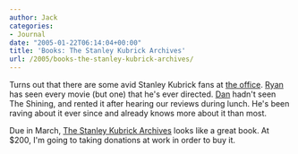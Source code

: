 ```yaml
---
author: Jack
categories:
- Journal
date: "2005-01-22T06:14:04+00:00"
title: 'Books: The Stanley Kubrick Archives'
url: /2005/books-the-stanley-kubrick-archives/
---
```


Turns out that there are some avid Stanley Kubrick fans at [the office][1]. [Ryan][2] has seen every movie (but one) that he's ever directed. [Dan][3] hadn't seen The Shining, and rented it after hearing our reviews during lunch. He's been raving about it ever since and already knows more about it than most.

Due in March, [The Stanley Kubrick Archives][4] looks like a great book. At $200, I'm going to taking donations at work in order to buy it.

 [1]: http://www.fusionary.com/
 [2]: http://www.masuga.com/
 [3]: http://www.freshdan.com
 [4]: http://www.taschen.com/pages/en/catalogue/books/film/work/facts/00301.htm